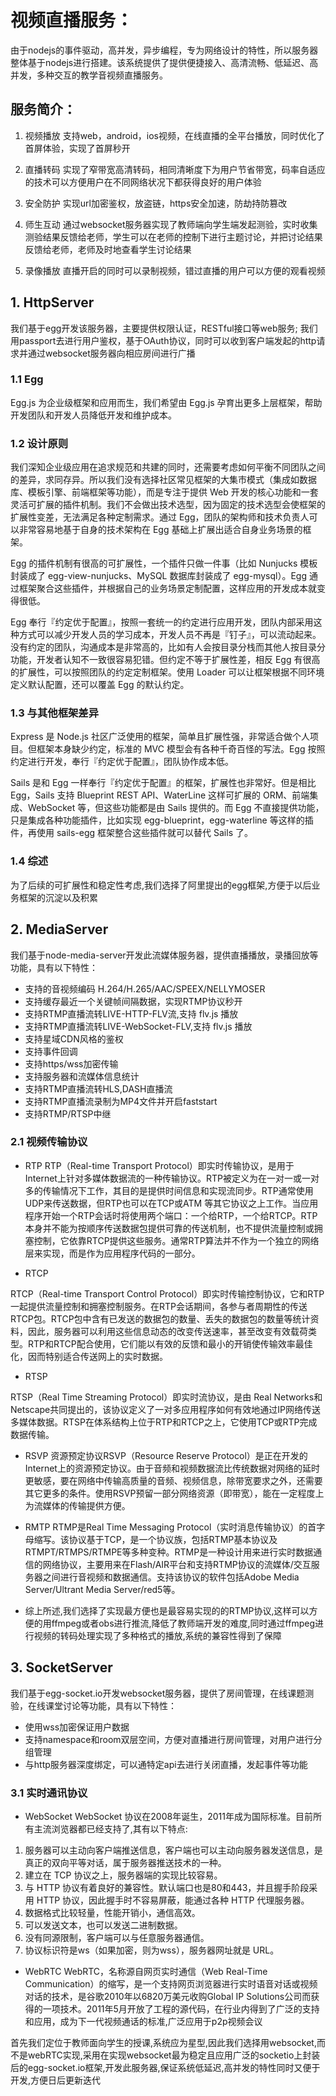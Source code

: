 # 视频直播服务：
由于nodejs的事件驱动，高并发，异步编程，专为网络设计的特性，所以服务器整体基于nodejs进行搭建。该系统提供了提供便捷接入、高清流畅、低延迟、高并发，多种交互的教学音视频直播服务。

## 服务简介：
1. 视频播放
    支持web，android，ios视频，在线直播的全平台播放，同时优化了首屏体验，实现了首屏秒开

2. 直播转码
    实现了窄带宽高清转码，相同清晰度下为用户节省带宽，码率自适应的技术可以方便用户在不同网络状况下都获得良好的用户体验

3. 安全防护
    实现url加密鉴权，放盗链，https安全加速，防劫持防篡改

4. 师生互动
    通过websocket服务器实现了教师端向学生端发起测验，实时收集测验结果反馈给老师，学生可以在老师的控制下进行主题讨论，并把讨论结果反馈给老师，老师及时地查看学生讨论结果

5. 录像播放
    直播开启的同时可以录制视频，错过直播的用户可以方便的观看视频

## 1. HttpServer
我们基于egg开发该服务器，主要提供权限认证，RESTful接口等web服务;
我们用passport去进行用户鉴权，基于OAuth协议，同时可以收到客户端发起的http请求并通过websocket服务器向相应房间进行广播
### 1.1 Egg
Egg.js 为企业级框架和应用而生，我们希望由 Egg.js 孕育出更多上层框架，帮助开发团队和开发人员降低开发和维护成本。

### 1.2 设计原则
我们深知企业级应用在追求规范和共建的同时，还需要考虑如何平衡不同团队之间的差异，求同存异。所以我们没有选择社区常见框架的大集市模式（集成如数据库、模板引擎、前端框架等功能），而是专注于提供 Web 开发的核心功能和一套灵活可扩展的插件机制。我们不会做出技术选型，因为固定的技术选型会使框架的扩展性变差，无法满足各种定制需求。通过 Egg，团队的架构师和技术负责人可以非常容易地基于自身的技术架构在 Egg 基础上扩展出适合自身业务场景的框架。

Egg 的插件机制有很高的可扩展性，一个插件只做一件事（比如 Nunjucks 模板封装成了 egg-view-nunjucks、MySQL 数据库封装成了 egg-mysql）。Egg 通过框架聚合这些插件，并根据自己的业务场景定制配置，这样应用的开发成本就变得很低。

Egg 奉行『约定优于配置』，按照一套统一的约定进行应用开发，团队内部采用这种方式可以减少开发人员的学习成本，开发人员不再是『钉子』，可以流动起来。没有约定的团队，沟通成本是非常高的，比如有人会按目录分栈而其他人按目录分功能，开发者认知不一致很容易犯错。但约定不等于扩展性差，相反 Egg 有很高的扩展性，可以按照团队的约定定制框架。使用 Loader 可以让框架根据不同环境定义默认配置，还可以覆盖 Egg 的默认约定。

### 1.3 与其他框架差异

Express 是 Node.js 社区广泛使用的框架，简单且扩展性强，非常适合做个人项目。但框架本身缺少约定，标准的 MVC 模型会有各种千奇百怪的写法。Egg 按照约定进行开发，奉行『约定优于配置』，团队协作成本低。

Sails 是和 Egg 一样奉行『约定优于配置』的框架，扩展性也非常好。但是相比 Egg，Sails 支持 Blueprint REST API、WaterLine 这样可扩展的 ORM、前端集成、WebSocket 等，但这些功能都是由 Sails 提供的。而 Egg 不直接提供功能，只是集成各种功能插件，比如实现 egg-blueprint，egg-waterline 等这样的插件，再使用 sails-egg 框架整合这些插件就可以替代 Sails 了。


### 1.4 综述

为了后续的可扩展性和稳定性考虑,我们选择了阿里提出的egg框架,方便于以后业务框架的沉淀以及积累

## 2. MediaServer
我们基于node-media-server开发此流媒体服务器，提供直播播放，录播回放等功能，具有以下特性：
* 支持的音视频编码 H.264/H.265/AAC/SPEEX/NELLYMOSER
* 支持缓存最近一个关键帧间隔数据，实现RTMP协议秒开
* 支持RTMP直播流转LIVE-HTTP-FLV流,支持 flv.js 播放
* 支持RTMP直播流转LIVE-WebSocket-FLV,支持 flv.js 播放
* 支持星域CDN风格的鉴权
* 支持事件回调
* 支持https/wss加密传输
* 支持服务器和流媒体信息统计
* 支持RTMP直播流转HLS,DASH直播流
* 支持RTMP直播流录制为MP4文件并开启faststart
* 支持RTMP/RTSP中继

### 2.1 视频传输协议

* RTP
RTP（Real-time Transport Protocol）即实时传输协议，是用于Internet上针对多媒体数据流的一种传输协议。RTP被定义为在一对一或一对多的传输情况下工作，其目的是提供时间信息和实现流同步。RTP通常使用UDP来传送数据，但RTP也可以在TCP或ATM 等其它协议之上工作。当应用程序开始一个RTP会话时将使用两个端口：一个给RTP，一个给RTCP。RTP本身并不能为按顺序传送数据包提供可靠的传送机制，也不提供流量控制或拥塞控制，它依靠RTCP提供这些服务。通常RTP算法并不作为一个独立的网络层来实现，而是作为应用程序代码的一部分。

* RTCP

RTCP（Real-time	Transport Control Protocol）即实时传输控制协议，它和RTP一起提供流量控制和拥塞控制服务。在RTP会话期间，各参与者周期性的传送RTCP包。RTCP包中含有已发送的数据包的数量、丢失的数据包的数量等统计资料，因此，服务器可以利用这些信息动态的改变传送速率，甚至改变有效载荷类型。RTP和RTCP配合使用，它们能以有效的反馈和最小的开销使传输效率最佳化，因而特别适合传送网上的实时数据。

* RTSP

RTSP（Real Time Streaming Protocol）即实时流协议，是由 Real	Networks和Netscape共同提出的，该协议定义了一对多应用程序如何有效地通过IP网络传送多媒体数据。RTSP在体系结构上位于RTP和RTCP之上，它使用TCP或RTP完成数据传输。

* RSVP
资源预定协议RSVP（Resource Reserve Protocol）是正在开发的Internet上的资源预定协议。由于音频和视频数据流比传统数据对网络的延时更敏感，要在网络中传输高质量的音频、视频信息，除带宽要求之外，还需要其它更多的条件。使用RSVP预留一部分网络资源（即带宽），能在一定程度上为流媒体的传输提供方便。

* RMTP RTMP是Real Time Messaging Protocol（实时消息传输协议）的首字母缩写。该协议基于TCP，是一个协议族，包括RTMP基本协议及RTMPT/RTMPS/RTMPE等多种变种。RTMP是一种设计用来进行实时数据通信的网络协议，主要用来在Flash/AIR平台和支持RTMP协议的流媒体/交互服务器之间进行音视频和数据通信。支持该协议的软件包括Adobe Media Server/Ultrant Media Server/red5等。

- 综上所述,我们选择了实现最方便也是最容易实现的的RTMP协议,这样可以方便的用ffmpeg或者obs进行推流,降低了教师端开发的难度,同时通过ffmpeg进行视频的转码处理实现了多种格式的播放,系统的兼容性得到了保障




## 3. SocketServer
我们基于egg-socket.io开发websocket服务器，提供了房间管理，在线课题测验，在线课堂讨论等功能，具有以下特性：
* 使用wss加密保证用户数据
* 支持namespace和room双层空间，方便对直播进行房间管理，对用户进行分组管理
* 与http服务器深度绑定，可以通特定api去进行关闭直播，发起事件等功能

### 3.1 实时通讯协议

* WebSocket
WebSocket 协议在2008年诞生，2011年成为国际标准。目前所有主流浏览器都已经支持了,其有以下特点:

1. 服务器可以主动向客户端推送信息，客户端也可以主动向服务器发送信息，是真正的双向平等对话，属于服务器推送技术的一种。
2. 建立在 TCP 协议之上，服务器端的实现比较容易。
3. 与 HTTP 协议有着良好的兼容性。默认端口也是80和443，并且握手阶段采用 HTTP 协议，因此握手时不容易屏蔽，能通过各种 HTTP 代理服务器。
4. 数据格式比较轻量，性能开销小，通信高效。
5. 可以发送文本，也可以发送二进制数据。
6. 没有同源限制，客户端可以与任意服务器通信。
7. 协议标识符是ws（如果加密，则为wss），服务器网址就是 URL。


* WebRTC
WebRTC，名称源自网页实时通信（Web Real-Time Communication）的缩写，是一个支持网页浏览器进行实时语音对话或视频对话的技术，是谷歌2010年以6820万美元收购Global IP Solutions公司而获得的一项技术。2011年5月开放了工程的源代码，在行业内得到了广泛的支持和应用，成为下一代视频通话的标准,广泛应用于p2p视频会议

首先我们定位于教师面向学生的授课,系统应为星型,因此我们选择用websocket,而不是webRTC实现,采用在实现websocket最为稳定且应用广泛的socketio上封装后的egg-socket.io框架,开发此服务器,保证系统低延迟,高并发的特性同时又便于开发,方便日后更新迭代

